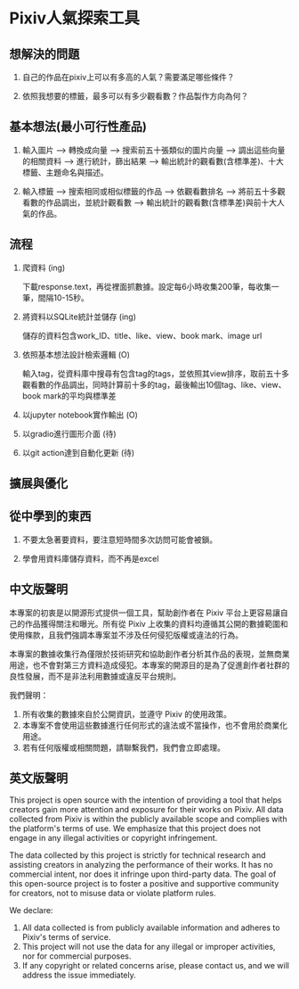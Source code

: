 # Pixiv人氣探索工具
## 想解決的問題
1. 自己的作品在pixiv上可以有多高的人氣？需要滿足哪些條件？

2. 依照我想要的標籤，最多可以有多少觀看數？作品製作方向為何？
## 基本想法(最小可行性產品)
1. 輸入圖片 --> 轉換成向量 --> 搜索前五十張類似的圖片向量 --> 調出這些向量的相關資料 --> 進行統計，篩出結果 --> 輸出統計的觀看數(含標準差)、十大標籤、主題命名與描述。

2. 輸入標籤 --> 搜索相同或相似標籤的作品 --> 依觀看數排名 --> 將前五十多觀看數的作品調出，並統計觀看數 --> 輸出統計的觀看數(含標準差)與前十大人氣的作品。
## 流程
1. 爬資料  (ing)

   下載response.text，再從裡面抓數據。設定每6小時收集200筆，每收集一筆，間隔10-15秒。

3. 將資料以SQLite統計並儲存  (ing)

   儲存的資料包含work_ID、title、like、view、book mark、image url

4. 依照基本想法設計檢索邏輯  (O)

   輸入tag，從資料庫中搜尋有包含tag的tags，並依照其view排序，取前五十多觀看數的作品調出，同時計算前十多的tag，最後輸出10個tag、like、view、book mark的平均與標準差

6. 以jupyter notebook實作輸出  (O)

7. 以gradio進行圖形介面  (待)

8. 以git action達到自動化更新  (待)

## 擴展與優化

## 從中學到的東西
1. 不要太急著要資料，要注意短時間多次訪問可能會被鎖。

2. 學會用資料庫儲存資料，而不再是excel

## 中文版聲明
本專案的初衷是以開源形式提供一個工具，幫助創作者在 Pixiv 平台上更容易讓自己的作品獲得關注和曝光。所有從 Pixiv 上收集的資料均遵循其公開的數據範圍和使用條款，且我們強調本專案並不涉及任何侵犯版權或違法的行為。

本專案的數據收集行為僅限於技術研究和協助創作者分析其作品的表現，並無商業用途，也不會對第三方資料造成侵犯。本專案的開源目的是為了促進創作者社群的良性發展，而不是非法利用數據或違反平台規則。

我們聲明：

1. 所有收集的數據來自於公開資訊，並遵守 Pixiv 的使用政策。
2. 本專案不會使用這些數據進行任何形式的違法或不當操作，也不會用於商業化用途。
3. 若有任何版權或相關問題，請聯繫我們，我們會立即處理。

## 英文版聲明
This project is open source with the intention of providing a tool that helps creators gain more attention and exposure for their works on Pixiv. All data collected from Pixiv is within the publicly available scope and complies with the platform's terms of use. We emphasize that this project does not engage in any illegal activities or copyright infringement.

The data collected by this project is strictly for technical research and assisting creators in analyzing the performance of their works. It has no commercial intent, nor does it infringe upon third-party data. The goal of this open-source project is to foster a positive and supportive community for creators, not to misuse data or violate platform rules.

We declare:

1. All data collected is from publicly available information and adheres to Pixiv's terms of service.
2. This project will not use the data for any illegal or improper activities, nor for commercial purposes.
3. If any copyright or related concerns arise, please contact us, and we will address the issue immediately.

